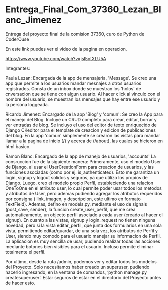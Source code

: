 # Entrega_Final_Com_37360_Lezan_Blanc_Jimenez
Entrega del proyecto final de la comision 37360, curo de Python de CoderOuse

En este link puedes ver el video de la pagina en operacion.

<https://www.youtube.com/watch?v=jsI5otXLU5A>

Integrantes:

Paula Lezan: Encargada de la app de mensajeria, 'Message'. Se creo una app que permite a los usuarios mandar mesnajes a otros usuarios registrados. Consta de un inbox donde se muestran los 'holos' de cnversacion que se tiene con algun usuario. Al hacer click al vinculo con el nombre del usuario, se muestran los mensajes que hay entre ese usuario y la persona loggeada.


Ricardo Jimenez: Encargado de la app 'Blog' y 'comun': Se creo la App para el manejo del Blog. Incluye un CRUD completo para crear, editar, borrar y ver entradas de blog. Se incluyo el uso del editor de texto enriquecido de Django CKeditor para el template de creacion y edicion de publicaciones del blog. En la app 'comun' simplemente se crearon las vistas para mandar llamar a la pagina de inicio (/) y acerca de (/about), las cuales se hicieron en html basico.


Ramon Blanc: Encargado de la app de manejo de usuarios, 'accounts'
La consruccion fue de la siguiente manera:
Primeramente, uso el modelo User de Django, al usar el UserCreationForm para creacion de usuarios, y las funciones asociadas (como por ej. is_authenticated). Esto me garantiza un login, signup y logout solidos y seguros, ya que utilizo los propios de Django. 
Luego, creo el modelo propio Perfil, estableciendo una relacion OneToOne en el atributo user,  lo cual permite poder usar todos los metodos y atributos de User, pero ademas pudiendo agregar los atributos requeridos por consigna ( link, imagen, y descripcion, este ultimo en formato TextField). 
Ademas, defino en models.py, mediante el uso de signals (post_save, sender), la funcion create_user_perfil, que me crea automaticamente, un objecto perfil asociado a cada user (creado al hacer el signup). 
En cuanto a las vistas, signup y login_request no tienen ninguna novedad, pero si la vista editar_perfil, que junta dos formularios en una sola vista, permitiendo editar/guardar, de una sola vez, los atributos de Perfil y User, siendo muy comodo para el usuario manejar su informacion de Perfil. 
La aplicacion es muy sencilla de usar, pudiendo realizar todas las acciones mediante botones bien visibles para el usuario. Incluso permite eliminar totalmente el perfil.

Por ultimo, desde la ruta  /admin, podemos ver y editar todos los modelos  del Proyecto. Solo necesitamos haber creado un superuser, pudiendo hacerlo ingresando, en la ventana de comandos,  ‘python manage.py createsuperuser’. Estar seguros de estar en el directorio del Proyecto antes de hacer esto.





